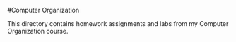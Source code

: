 #Computer Organization

This directory contains homework assignments and labs from my Computer Organization course. 
